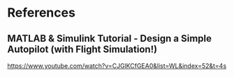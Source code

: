 # References

## MATLAB & Simulink Tutorial - Design a Simple Autopilot (with Flight Simulation!)
https://www.youtube.com/watch?v=CJGlKCfGEA0&list=WL&index=52&t=4s
